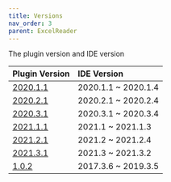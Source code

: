 ```yaml
---
title: Versions
nav_order: 3
parent: ExcelReader
---
```


The plugin version and IDE version

| Plugin Version                                                                            | IDE Version         |
|:------------------------------------------------------------------------------------------|:--------------------|
| [2020.1.1](https://plugins.jetbrains.com/plugin/14722-excelreader/versions/stable/160177) | 2020.1.1 ~ 2020.1.4 |
| [2020.2.1](https://plugins.jetbrains.com/plugin/14722-excelreader/versions/stable/160178) | 2020.2.1 ~ 2020.2.4 |
| [2020.3.1](https://plugins.jetbrains.com/plugin/14722-excelreader/versions/stable/160179) | 2020.3.1 ~ 2020.3.4 |
| [2021.1.1](https://plugins.jetbrains.com/plugin/14722-excelreader/versions/stable/160180) | 2021.1   ~ 2021.1.3 |
| [2021.2.1](https://plugins.jetbrains.com/plugin/14722-excelreader/versions/stable/160181) | 2021.2   ~ 2021.2.4 |
| [2021.3.1](https://plugins.jetbrains.com/plugin/14722-excelreader/versions/stable/160182) | 2021.3   ~ 2021.3.2 |
| [1.0.2](https://plugins.jetbrains.com/plugin/14722-excelreader/versions/stable/93648)     | 2017.3.6 ~ 2019.3.5 |